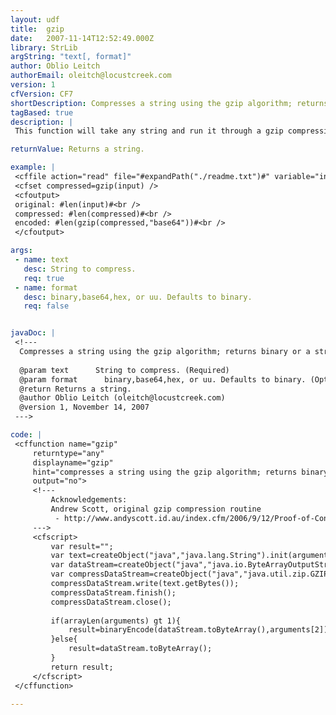 ```yaml
---
layout: udf
title:  gzip
date:   2007-11-14T12:52:49.000Z
library: StrLib
argString: "text[, format]"
author: Oblio Leitch
authorEmail: oleitch@locustcreek.com
version: 1
cfVersion: CF7
shortDescription: Compresses a string using the gzip algorithm; returns binary or a string of (base64|hex|uu).
tagBased: true
description: |
 This function will take any string and run it through a gzip compression.  By default it will return the binary result, or you can specify an encoding of &quot;base64&quot;, &quot;hex&quot;, &quot;uu&quot;.

returnValue: Returns a string.

example: |
 <cffile action="read" file="#expandPath("./readme.txt")#" variable="input" />
 <cfset compressed=gzip(input) />
 <cfoutput>
 original: #len(input)#<br />
 compressed: #len(compressed)#<br />
 encoded: #len(gzip(compressed,"base64"))#<br />
 </cfoutput>

args:
 - name: text
   desc: String to compress.
   req: true
 - name: format
   desc: binary,base64,hex, or uu. Defaults to binary.
   req: false


javaDoc: |
 <!---
  Compresses a string using the gzip algorithm; returns binary or a string of (base64|hex|uu).
  
  @param text      String to compress. (Required)
  @param format      binary,base64,hex, or uu. Defaults to binary. (Optional)
  @return Returns a string. 
  @author Oblio Leitch (oleitch@locustcreek.com) 
  @version 1, November 14, 2007 
 --->

code: |
 <cffunction name="gzip"
     returntype="any"
     displayname="gzip"
     hint="compresses a string using the gzip algorithm; returns binary or string(base64|hex|uu)"
     output="no">
     <!---
         Acknowledgements:
         Andrew Scott, original gzip compression routine
          - http://www.andyscott.id.au/index.cfm/2006/9/12/Proof-of-Concept
     --->
     <cfscript>
         var result="";
         var text=createObject("java","java.lang.String").init(arguments[1]);
         var dataStream=createObject("java","java.io.ByteArrayOutputStream").init();
         var compressDataStream=createObject("java","java.util.zip.GZIPOutputStream").init(dataStream);
         compressDataStream.write(text.getBytes());
         compressDataStream.finish();
         compressDataStream.close();
 
         if(arrayLen(arguments) gt 1){
             result=binaryEncode(dataStream.toByteArray(),arguments[2]);
         }else{
             result=dataStream.toByteArray();
         }
         return result;
     </cfscript>
 </cffunction>

---
```


